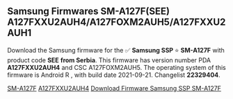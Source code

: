 <h2>Samsung Firmwares SM-A127F(SEE) A127FXXU2AUH4/A127FOXM2AUH5/A127FXXU2AUH1</h2>
Download the Samsung firmware for the ✅ <strong>Samsung SSP </strong> ⭐ <strong>SM-A127F</strong> with product code <strong>SEE</strong> <strong> from Serbia</strong>. This firmware has version number PDA <strong>A127FXXU2AUH4</strong> and CSC A127FOXM2AUH5. The operating system of this firmware is Android R , with build date 2021-09-21. Changelist <strong>22329404</strong>.


[SM-A127F](https://samfirm.shop/samsung/model/SM-A127F)
[A127FXXU2AUH4](https://samfirm.shop/samsung/pda/A127FXXU2AUH4)
[Download Firmware Samsung SSP SM-A127F](https://samfirm.shop/samsung/firmware/458088)
